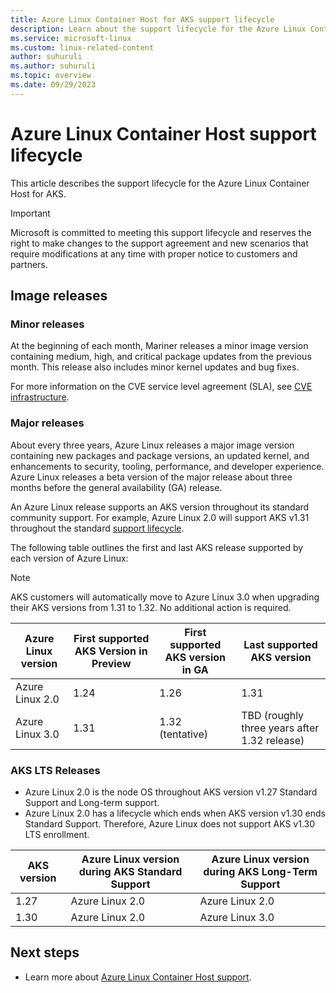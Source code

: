 ```yaml
---
title: Azure Linux Container Host for AKS support lifecycle
description: Learn about the support lifecycle for the Azure Linux Container Host for AKS.
ms.service: microsoft-linux
ms.custom: linux-related-content
author: suhuruli
ms.author: suhuruli
ms.topic: overview
ms.date: 09/29/2023
---
```


# Azure Linux Container Host support lifecycle

This article describes the support lifecycle for the Azure Linux Container Host for AKS.

> [!IMPORTANT]
> Microsoft is committed to meeting this support lifecycle and reserves the right to make changes to the support agreement and new scenarios that require modifications at any time with proper notice to customers and partners.

## Image releases

### Minor releases

At the beginning of each month, Mariner releases a minor image version containing medium, high, and critical package updates from the previous month. This release also includes minor kernel updates and bug fixes.

For more information on the CVE service level agreement (SLA), see [CVE infrastructure](./concepts-core.md#cve-infrastructure).

### Major releases

About every three years, Azure Linux releases a major image version containing new packages and package versions, an updated kernel, and enhancements to security, tooling, performance, and developer experience. Azure Linux releases a beta version of the major release about three months before the general availability (GA) release.

An Azure Linux release supports an AKS version throughout its standard community support. For example, Azure Linux 2.0 will support AKS v1.31 throughout the standard [support lifecycle](/azure/aks/supported-kubernetes-versions).

The following table outlines the first and last AKS release supported by each version of Azure Linux:

> [!NOTE]
> AKS customers will automatically move to Azure Linux 3.0 when upgrading their AKS versions from 1.31 to 1.32. No additional action is required.

| Azure Linux version | First supported AKS Version in Preview  |  First supported AKS version in GA   | Last supported AKS version  |
|---|---|---|---|
| Azure Linux 2.0   | 1.24  | 1.26  | 1.31 |
| Azure Linux 3.0   | 1.31  | 1.32 (tentative)  | TBD (roughly three years after 1.32 release) |

### AKS LTS Releases

- Azure Linux 2.0 is the node OS throughout AKS version v1.27 Standard Support and Long-term support. 
- Azure Linux 2.0 has a lifecycle which ends when AKS version v1.30 ends Standard Support. Therefore, Azure Linux does not support AKS v1.30 LTS enrollment. 

| AKS version |  Azure Linux version during AKS Standard Support | Azure Linux version during AKS Long-Term Support  |
|---|---|---|
|1.27 | Azure Linux 2.0   | Azure Linux 2.0 |
| 1.30 | Azure Linux 2.0   | Azure Linux 3.0 |

## Next steps

- Learn more about [Azure Linux Container Host support](./support-help.md).
